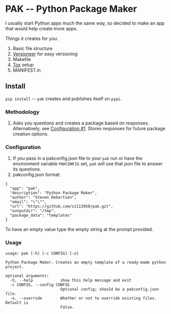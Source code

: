 # PAK -- Python Package Maker

I usually start Python apps much the same way, so decided to make an app that would help create more apps.

Things it creates for you:
1. Basic file structure 
2. [Versioneer](https://github.com/warner/python-versioneer/tree/0.18) for easy versioning
3. Makefile
4. [Tox](https://github.com/tox-dev/tox) setup
5. MANIFEST.in

## Install
`pip install` -- `pak` creates and publishes itself on `pypi`.

### Methodology

1. Asks you questions and creates a package based on responses. Alternatively, see [Configuration #1](#configuration). Stores responses for future package creation options.

### Configuration

1. If you pass in a pakconfig.json file to your `pak` run or have the environment variable `PAKCONFIG` set, `pak` will use that json file to answer its questions.
2. pakconfig.json format:
```
{
  "app": "pak",
  "description": "Python Package Maker",
  "author": "Steven Robertson",
  "email": "\"\"",
  "url": "https://github.com/s1113950/pak.git",
  "outputdir": "/tmp",
  "package_data": "templates"
}
```
To have an empty value type the empty string at the prompt provided.

### Usage
```
usage: pak [-h] [-c CONFIG] [-o]

Python Package Maker. Creates an empty template of a ready-made python
project.

optional arguments:
  -h, --help            show this help message and exit
  -c CONFIG, --config CONFIG
                        Optional config; should be a pakconfig.json file.
  -o, --override        Whether or not to override existing files. Default is
                        False.
```

